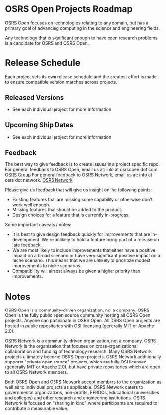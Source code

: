 # OSRS Open Projects Roadmap

OSRS Open focuses on technologies relating to any domain, but has a primary goal of advancing computing in the science and engineering fields.

Any technology that is significant enough to have open research problems is a candidate for OSRS and OSRS Open.

# Release Schedule

Each project sets its own release schedule and the greatest effort is made to ensure compatible version marches across projects.

## Released Versions

* See each individual project for more information

## Upcoming Ship Dates 

* See each individual project for more information

## Feedback

The best way to give feedback is to create issues in a project specific repo. 
For general feedback to OSRS Open, email us at: info at osrsopen dot com.  [OSRS Group](http://osrsopen.com)
For general feedback to OSRS Network, email us at: info at osrs dot network.  [OSRS Network](http://osrs.network)

Please give us feedback that will give us insight on the following points:

* Existing features that are missing some capability or otherwise don't work well enough.
* Missing features that should be added to the product.
* Design choices for a feature that is currently in-progress.

Some important caveats / notes:

* It is best to give design feedback quickly for improvements that are in-development. We're unlikely to hold a feature being part of a release on late feedback.
* We are most likely to include improvements that either have a positive impact on a broad scenario or have very significant positive impact on a niche scenario. This means that we are unlikely to prioritize modest improvements to niche scenarios.
* Compatibility will almost always be given a higher priority than improvements.

# Notes
OSRS Open is a community-driven organization, not a company.
OSRS Open is the fully public open source community hosting all OSRS Open projects. Anyone can participate in OSRS Open.
All OSRS Open projects are hosted in public repositories with OSI licensing (generally MIT or Apache 2.0).

OSRS Network is a community-driven organization, not a company.
OSRS Network is the organization that focuses on cross-organizational collaboration and funding of technology research. Many OSRS Network projects ultimately become OSRS Open projects.
OSRS Network additionally supports "private open source" projects, which are fully OSI licensed (generally MIT or Apache 2.0), but have private repositories which are open to all OSRS Network members.


Both OSRS Open and OSRS Network accept members to the organization as well as to individual projects as applicable.
OSRS Network caters to governmental organizations, non-profits, FFRDCs, Educational (universities and colleges) and other research and engineering institutions.
OSRS Network is focused on "sharing in kind" where participants are required to contribute a measurable value.